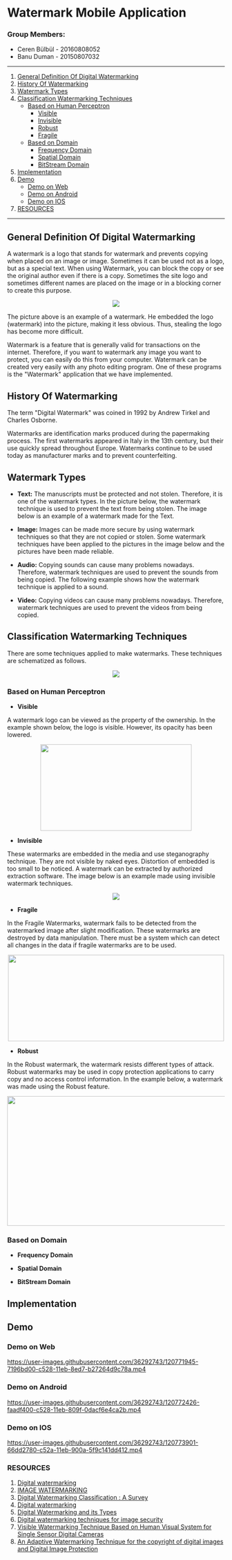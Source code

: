 
# Watermark Mobile Application 

### Group Members: 

- Ceren Bülbül - 20160808052
- Banu Duman - 20150807032

___

1. [ General Definition Of Digital Watermarking ](#Def)
2. [ History Of Watermarking ](#History)
3. [ Watermark Types ](#type)
4. [ Classification Watermarking Techniques](#Class) 
   * [Based on Human Perceptron](#human) 
      * [Visible](#Visible)
      * [Invisible](#invisible)
      * [Robust](#robust)
      * [Fragile](#fragile)
   * [Based on Domain](#dom) 
      * [Frequency Domain](#freq)
      * [Spatial Domain](#spa)
      * [BitStream Domain](#bit)
5. [ Implementation ](#Imp)
6. [ Demo ](#Demo)
   * [Demo on Web](#web)
   * [Demo on Android](#android)
   * [Demo on IOS](#ios)
7. [RESOURCES](#ref)


___

<a name="Def"></a>
## General Definition Of Digital Watermarking

A watermark is a logo that stands for watermark and prevents copying when placed on an image or image. Sometimes it can be used not as a logo, but as a special text. When using Watermark, you can block the copy or see the original author even if there is a copy. Sometimes the site logo and sometimes different names are placed on the image or in a blocking corner to create this purpose.

<p align="center">
  <img src="https://user-images.githubusercontent.com/36292743/120777238-be30c700-c52d-11eb-9c18-3ac59013b084.png"  />
</p>

The picture above is an example of a watermark. He embedded the logo (watermark) into the picture, making it less obvious. Thus, stealing the logo has become more difficult.


Watermark is a feature that is generally valid for transactions on the internet. Therefore, if you want to watermark any image you want to protect, you can easily do this from your computer. Watermark can be created very easily with any photo editing program. One of these programs is the "Watermark" application that we have implemented.

<a name="History"></a>
## History Of Watermarking

The term "Digital Watermark" was coined in 1992 by Andrew Tirkel and Charles Osborne. 

Watermarks are identification marks produced during the papermaking process. The first watermarks appeared in Italy in the 13th century, but their use quickly spread throughout Europe. Watermarks continue to be used today as manufacturer marks and to prevent counterfeiting.

<a name="type"></a>
## Watermark Types

* **Text:** The manuscripts must be protected and not stolen. Therefore, it is one of the watermark types. In the picture below, the watermark technique is used to prevent the text from being stolen. The image below is an example of a watermark made for the Text.


* **Image:** Images can be made more secure by using watermark techniques so that they are not copied or stolen. Some watermark techniques have been applied to the pictures in the image below and the pictures have been made reliable.


* **Audio:** Copying sounds can cause many problems nowadays. Therefore, watermark techniques are used to prevent the sounds from being copied. The following example shows how the watermark technique is applied to a sound.


* **Video:** Copying videos can cause many problems nowadays. Therefore, watermark techniques are used to prevent the videos from being copied.

<a name="Class"></a>
## Classification Watermarking Techniques

There are some techniques applied to make watermarks. These techniques are schematized as follows.

<p align="center">
  <img src="https://user-images.githubusercontent.com/36292743/120808003-44aad000-c551-11eb-9101-f043d60d804d.png"  />
</p>


<a name="human"></a>
### Based on Human Perceptron


<a name="Visible"></a>
- **Visible** 

A watermark logo can be viewed as the property of the ownership. In the example shown below, the logo is visible. However, its opacity has been lowered. 

<p align="center">
  <img src="https://user-images.githubusercontent.com/36292743/120796890-0a870180-c544-11eb-9cb1-c4bbed77d04d.jpg"  width="350" height="200"  />
</p>


<a name="invisible"></a>
- **Invisible**

These watermarks are embedded in the media and use steganography technique. They are not visible by naked eyes. Distortion of embedded is too small to be noticed. A watermark can be extracted by authorized extraction software. The image below is an example made using invisible watermark techniques.

<p align="center">
  <img src="https://user-images.githubusercontent.com/36292743/120796722-d4e21880-c543-11eb-9df3-fa0565b62515.png"  />
</p>


<a name="fragile"></a>
- **Fragile**

In the Fragile Watermarks, watermark fails to be detected from the watermarked image after slight modification. These watermarks are destroyed by data manipulation. There must be a system which can detect all changes in the data if fragile watermarks are to be used.


<p align="center">
  <img src="https://user-images.githubusercontent.com/36292743/120804496-65712680-c54d-11eb-9b0e-e38142eecdf9.png"  width="500" height="200"/>
</p>


<a name="robust"></a>
- **Robust**


In the Robust watermark, the watermark resists different types of attack. Robust watermarks may be used in copy protection applications to carry copy and no access control information. In the example below, a watermark was made using the Robust feature.


<p align="center">
  <img src="https://user-images.githubusercontent.com/36292743/120804873-cdc00800-c54d-11eb-9404-6560a4ab8111.jpg"  width="550" height="300"/>
</p>


<a name="dom"></a>
### Based on Domain


<a name="freq"></a>
- **Frequency Domain**


<a name="spa"></a>
- **Spatial Domain**


<a name="bit"></a>
- **BitStream Domain**


<a name="Imp"></a>
## Implementation


<a name="Demo"></a>
## Demo

<a name="web"></a>
### Demo on Web

https://user-images.githubusercontent.com/36292743/120771945-7196bd00-c528-11eb-8ed7-b27264d9c78a.mp4


<a name="android"></a>
### Demo on Android


https://user-images.githubusercontent.com/36292743/120772426-faadf400-c528-11eb-809f-0dacf6e4ca2b.mp4


<a name="ios"></a>
### Demo on IOS


https://user-images.githubusercontent.com/36292743/120773901-66dd2780-c52a-11eb-900a-5f9c141dd412.mp4





<a name="ref"></a>
### RESOURCES

1. [Digital watermarking](https://www.slideshare.net/ankushkr007/digital-watermarking-15450118)
2. [IMAGE WATERMARKING](https://slidetodoc.com/image-processing-image-watermarking-editor-by-dr-ferda/)
3. [Digital Watermarking Classification : A Survey](http://www.ijcstjournal.org/volume-2/issue-5/IJCST-V2I5P2.pdf)
4. [Digital watermarking](https://en.wikipedia.org/wiki/Digital_watermarking)
5. [Digital Watermarking and its Types](https://www.geeksforgeeks.org/digital-watermarking-and-its-types/)
6. [Digital watermarking techniques for image security](https://www.researchgate.net/publication/335957317_Digital_watermarking_techniques_for_image_security_a_review)
7. [Visible Watermarking Technique Based on Human Visual System for Single Sensor Digital Cameras](https://www.hindawi.com/journals/scn/2017/7903198/)
8. [An Adaptive Watermarking Technique for the copyright of digital images and Digital Image Protection](https://www.researchgate.net/publication/224951680_An_Adaptive_Watermarking_Technique_for_the_copyright_of_digital_imagesand_Digital_Image_Protection)

